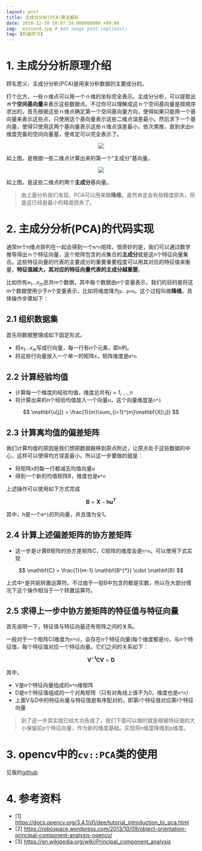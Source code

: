 ```yaml
---
layout: post
title: 主成分分析(PCA)算法解析
date: 2018-12-20 10:07:24.000000000 +09:00
img:  minion4.jpg # Add image post (optional)
tag: [机器学习]
---
```

# 1. 主成分分析原理介绍
顾名思义，主成分分析(PCA)是用来分析数据的主要成分的。

打个比方，一些ｎ维点可以用一个ｎ维的坐标完全表示。主成分分析，可以提取出**ｎ个空间基向量**来表示这些数据点。不过你可以理解成这ｎ个空间基向量是按顺序求出的，首先根据这些ｎ维点确定第一个空间基向量方向，使得如果只能用一个基向量来表示这些点，只使用这个基向量表示这些二维点误差最小。然后求下一个基向量，使得只使用这两个基向量表示这些ｎ维点误差最小。依次类推，直到求出n维度完备的空间向量基，便肯定可以完全表示了。

<div style="text-align: center">
<img src="{{site.baseurl}}/assets/img/pca/pca_line.png"/>
</div>

如上图，是根据一些二维点计算出来的第一个“主成分”基向量。
<div style="text-align: center">
<img src="{{site.baseurl}}/assets/img/pca/pca_eigen.png"/>
</div>

如上图，是这些二维点的两个**主成分**基向量。


> 由上面分析我们发现，PCA可以用来做**降维**。虽然肯定会有些精度损失，但是这已经是最小的精度损失了。

# 2. 主成分分析(PCA)的代码实现
通常m个n维点排列在一起会得到一个`m*n`矩阵，很奇妙的是，我们可以通过数学推导得出ｎ个特征向量，这个矩阵包含的点集合的**主成分**就是这n个特征向量集合。这些特征向量的代表的主要成分的重要重要程度可以用其对应的特征值来衡量，**特征值越大，其对应的特征向量代表的主成分越重要**。

比如你有$x_1...x_m$总共m个数据，其中每个数据由n个变量表示，我们的目的是将这m个数据使用少于n个变量表示，比如将维度降为`p，p<n`。这个过程叫做**降维**。具体操作步骤如下：
## 2.1 组织数据集
首先将数据整理成如下固定形式。
- 将$x_1...x_m$写成行向量，每一行有n个元素，即n列。
- 将这些行向量放入一个单一的矩阵x，矩阵维度是`m*n`

## 2.2 计算经验均值
- 计算每一个维度的经验均值，维度总共有$j = 1, ..., n$
- 将计算出来的n个经验均值放入一个向量u，这个向量维度是`n*1`

$$ \mathbf{u[j]} = \frac{1}{m}\sum_{i=1}^{m}\mathbf{X[i,j]} $$

## 2.3 计算离均值的偏差矩阵
我们计算均值的原因是我们想把数据搬移到原点附近，让原点处于这些数据的中心，这样可以使得均方误差最小。所以这一步要做的就是：
- 将矩阵x的每一行都减去均值向量u
- 得到一个新的均值矩阵B，维度也是`m*n`

上述操作可以使用如下方式完成

$$ \mathbf{B} = \mathbf{X} - \mathbf{h}\mathbf{u^{T}} $$

其中，h是一个`m*1`的列向量，并且值为全1。

## 2.4 计算上述偏差矩阵的协方差矩阵
- 这一步是计算B矩阵的协方差矩阵C，C矩阵的维度会是`n*n`。可以使用下式实现

$$ \mathbf{C} = \frac{1}{m-1} \mathbf{B^{*}} \cdot \mathbf{B} $$

上式中`*`是共轭转置运算符。不过由于一般B中包含的都是实数，所以在大部分情况下这个操作相当于一个转置运算符。

## 2.5 求得上一步中协方差矩阵的特征值与特征向量
首先说明一下，特征值与特征向量还有矩阵之间的关系。

一般对于一个矩阵C(维度为`n*n`)，会存在n个特征向量(每个维度都是n)，与n个特征值，每个特征值对应一个特征向量。它们之间的关系如下：

$$ \mathbf{V^{-1}} \mathbf{C} \mathbf{V} = \mathbf{D} $$

其中，
- V是n个特征向量组成的`n*n`维矩阵
- D是n个特征值组成的一个对角矩阵（只有对角线上值不为0，维度也是`n*n`）
- 上面V与D中的特征向量与特征值是有序配对的，即第i个特征值对应第i个特征向量

> 到了这一步其实就已经大功告成了，我们下面可以做的就是根据特征值的大小保留前p个特征向量，作为新的维度基础。实现将n维度降维到p维度。

# 3. opencv中的`cv::PCA`类的使用
见我的[github]()

# 4. 参考资料
- [1] https://docs.opencv.org/3.4.1/d1/dee/tutorial_introduction_to_pca.html
- [2] https://robospace.wordpress.com/2013/10/09/object-orientation-principal-component-analysis-opencv/
- [3] https://en.wikipedia.org/wiki/Principal_component_analysis

